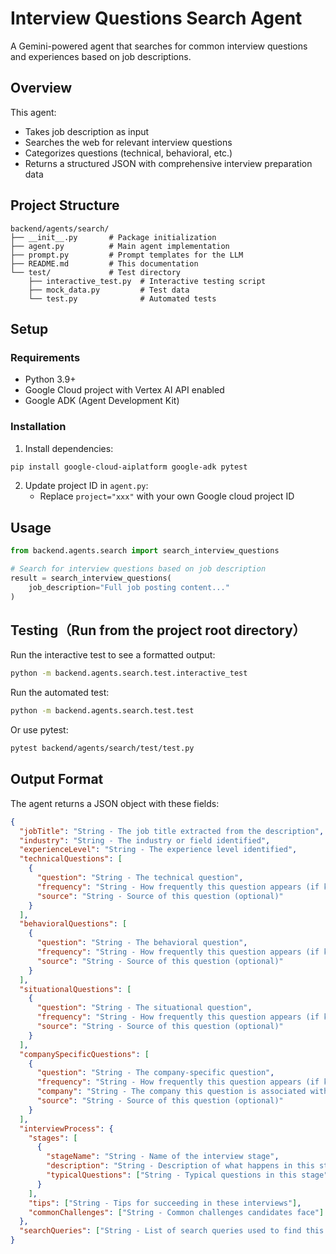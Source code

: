 # Interview Questions Search Agent

A Gemini-powered agent that searches for common interview questions and experiences based on job descriptions.

## Overview

This agent:
- Takes job description as input
- Searches the web for relevant interview questions
- Categorizes questions (technical, behavioral, etc.)
- Returns a structured JSON with comprehensive interview preparation data

## Project Structure

```
backend/agents/search/
├── __init__.py       # Package initialization
├── agent.py          # Main agent implementation
├── prompt.py         # Prompt templates for the LLM
├── README.md         # This documentation
└── test/             # Test directory
    ├── interactive_test.py  # Interactive testing script
    ├── mock_data.py         # Test data
    └── test.py              # Automated tests
```

## Setup

### Requirements

- Python 3.9+
- Google Cloud project with Vertex AI API enabled
- Google ADK (Agent Development Kit)

### Installation

1. Install dependencies:
```bash
pip install google-cloud-aiplatform google-adk pytest
```

2. Update project ID in `agent.py`:
   - Replace `project="xxx"` with your own Google cloud project ID

## Usage

```python
from backend.agents.search import search_interview_questions

# Search for interview questions based on job description
result = search_interview_questions(
    job_description="Full job posting content..."
)
```

## Testing（Run from the project root directory）

Run the interactive test to see a formatted output:

```bash
python -m backend.agents.search.test.interactive_test
```

Run the automated test:

```bash
python -m backend.agents.search.test.test
```

Or use pytest:

```bash
pytest backend/agents/search/test/test.py
```

## Output Format

The agent returns a JSON object with these fields:

```json
{
  "jobTitle": "String - The job title extracted from the description",
  "industry": "String - The industry or field identified",
  "experienceLevel": "String - The experience level identified",
  "technicalQuestions": [
    {
      "question": "String - The technical question",
      "frequency": "String - How frequently this question appears (if known)",
      "source": "String - Source of this question (optional)"
    }
  ],
  "behavioralQuestions": [
    {
      "question": "String - The behavioral question",
      "frequency": "String - How frequently this question appears (if known)",
      "source": "String - Source of this question (optional)"
    }
  ],
  "situationalQuestions": [
    {
      "question": "String - The situational question",
      "frequency": "String - How frequently this question appears (if known)",
      "source": "String - Source of this question (optional)"
    }
  ],
  "companySpecificQuestions": [
    {
      "question": "String - The company-specific question",
      "frequency": "String - How frequently this question appears (if known)",
      "company": "String - The company this question is associated with",
      "source": "String - Source of this question (optional)"
    }
  ],
  "interviewProcess": {
    "stages": [
      {
        "stageName": "String - Name of the interview stage",
        "description": "String - Description of what happens in this stage",
        "typicalQuestions": ["String - Typical questions in this stage"]
      }
    ],
    "tips": ["String - Tips for succeeding in these interviews"],
    "commonChallenges": ["String - Common challenges candidates face"]
  },
  "searchQueries": ["String - List of search queries used to find this information"]
}
```